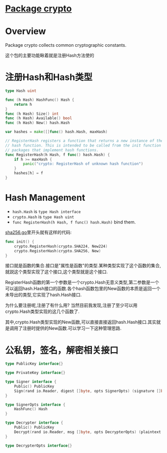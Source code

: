 # [Package crypto](https://golang.org/pkg/crypto/)

# Overview

Package crypto collects common cryptographic constants. 

这个包的主要功能瞅着就是注册Hash方法使的

# 注册Hash和Hash类型

```go
type Hash uint

func (h Hash) HashFunc() Hash {
    return h
}
func (h Hash) Size() int
func (h Hash) Available() bool
func (h Hash) New() hash.Hash

var hashes = make([]func() hash.Hash, maxHash)

// RegisterHash registers a function that returns a new instance of the given
// hash function. This is intended to be called from the init function in
// packages that implement hash functions.
func RegisterHash(h Hash, f func() hash.Hash) {
    if h >= maxHash {
        panic("crypto: RegisterHash of unknown hash function")
    }
    hashes[h] = f
}
```

# Hash Management

* `hash.Hash` is `type Hash interface`
* `crypto.Hash` is `type Hash uint`
* `func RegisterHash(h Hash, f func() hash.Hash)` bind them.

[sha256.go](https://golang.org/src/crypto/sha256/sha256.go)里开头就有这样的代码:

```go
func init() {
    crypto.RegisterHash(crypto.SHA224, New224)
    crypto.RegisterHash(crypto.SHA256, New)
}
```

接口就是函数的集合.接口是"属性是函数"的类型.某种类型实现了这个函数的集合,就説这个类型实现了这个接口,这个类型就是这个接口.

RegisterHash函数的第一个参数是一个crypto.Hash无意义类型,第二参数是一个可以返回hash.Hash接口的函数.各个hash函数包里的New函数的本质是返回一个未导出的类型,它实现了hash.Hash接口.

为什么要注册呢,注册了有什么用? 当然目前我发现,注册了至少可以用crypto.Hash类型实现的这几个函数了.

其中,crypto.Hash类型实现的New函数,可以直接直接返回hash.Hash接口.其实就是调用了注册时提供的New函数.可以学习一下这种管理思路.


# 公私钥，签名，解密相关接口

```go
type PublicKey interface{}

type PrivateKey interface{}

type Signer interface {
    Public() PublicKey
    Sign(rand io.Reader, digest []byte, opts SignerOpts) (signature []byte, err error)
}

type SignerOpts interface {
    HashFunc() Hash
}

type Decrypter interface {
    Public() PublicKey
    Decrypt(rand io.Reader, msg []byte, opts DecrypterOpts) (plaintext []byte, err error)
}

type DecrypterOpts interface{}
```
